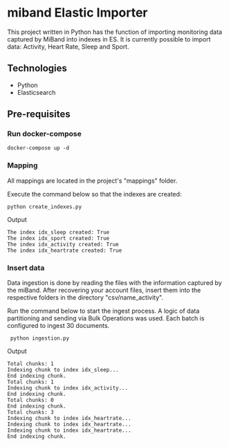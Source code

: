 # miband Elastic Importer

This project written in Python has the function of importing monitoring data captured by MiBand into indexes in ES.
It is currently possible to import data: Activity, Heart Rate, Sleep and Sport.

## Technologies

* Python
* Elasticsearch

## Pre-requisites

### Run docker-compose

````
docker-compose up -d
````

### Mapping

All mappings are located in the project's "mappings" folder.

Execute the command below so that the indexes are created:

````
python create_indexes.py
````

Output

```
The index idx_sleep created: True
The index idx_sport created: True
The index idx_activity created: True
The index idx_heartrate created: True
```

### Insert data

Data ingestion is done by reading the files with the information captured by the miBand. After recovering your account
files,
insert them into the respective folders in the directory "csv/name_activity".

Run the command below to start the ingest process. A logic of data partitioning and sending via Bulk Operations was
used. Each batch is configured to ingest 30 documents.

````
 python ingestion.py
````

Output

```
Total chunks: 1
Indexing chunk to index idx_sleep...
End indexing chunk.
Total chunks: 1
Indexing chunk to index idx_activity...
End indexing chunk.
Total chunks: 0
End indexing chunk.
Total chunks: 3
Indexing chunk to index idx_heartrate...
Indexing chunk to index idx_heartrate...
Indexing chunk to index idx_heartrate...
End indexing chunk.

```